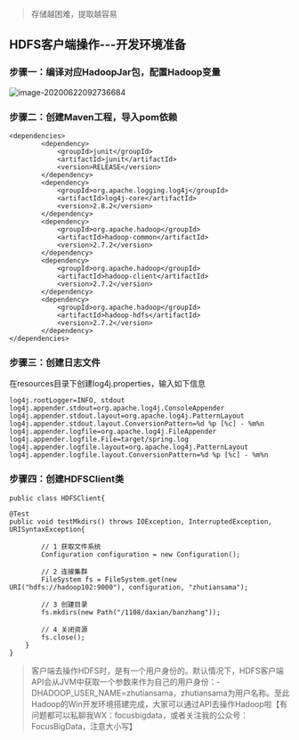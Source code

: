 > 存储越困难，提取越容易

## HDFS客户端操作---开发环境准备

### 步骤一：编译对应HadoopJar包，配置Hadoop变量

![image-20200622092736684](https://gitee.com/zhutiansama/MDPictureResitory/raw/master/img/20200622092742.png)

### 步骤二：创建Maven工程，导入pom依赖

```
<dependencies>
		<dependency>
			<groupId>junit</groupId>
			<artifactId>junit</artifactId>
			<version>RELEASE</version>
		</dependency>
		<dependency>
			<groupId>org.apache.logging.log4j</groupId>
			<artifactId>log4j-core</artifactId>
			<version>2.8.2</version>
		</dependency>
		<dependency>
			<groupId>org.apache.hadoop</groupId>
			<artifactId>hadoop-common</artifactId>
			<version>2.7.2</version>
		</dependency>
		<dependency>
			<groupId>org.apache.hadoop</groupId>
			<artifactId>hadoop-client</artifactId>
			<version>2.7.2</version>
		</dependency>
		<dependency>
			<groupId>org.apache.hadoop</groupId>
			<artifactId>hadoop-hdfs</artifactId>
			<version>2.7.2</version>
		</dependency>
</dependencies>
```

### 步骤三：创建日志文件

在resources目录下创建log4j.properties，输入如下信息

```
log4j.rootLogger=INFO, stdout
log4j.appender.stdout=org.apache.log4j.ConsoleAppender
log4j.appender.stdout.layout=org.apache.log4j.PatternLayout
log4j.appender.stdout.layout.ConversionPattern=%d %p [%c] - %m%n
log4j.appender.logfile=org.apache.log4j.FileAppender
log4j.appender.logfile.File=target/spring.log
log4j.appender.logfile.layout=org.apache.log4j.PatternLayout
log4j.appender.logfile.layout.ConversionPattern=%d %p [%c] - %m%n
```

### 步骤四：创建HDFSClient类

```
public class HDFSClient{	

@Test
public void testMkdirs() throws IOException, InterruptedException, URISyntaxException{
		
		// 1 获取文件系统
		Configuration configuration = new Configuration();

		// 2 连接集群
		FileSystem fs = FileSystem.get(new URI("hdfs://hadoop102:9000"), configuration, "zhutiansama");
		
		// 3 创建目录
		fs.mkdirs(new Path("/1108/daxian/banzhang"));
		
		// 4 关闭资源
		fs.close();
	}
}
```

> ​	客户端去操作HDFS时，是有一个用户身份的。默认情况下，HDFS客户端API会从JVM中获取一个参数来作为自己的用户身份：-DHADOOP_USER_NAME=zhutiansama，zhutiansama为用户名称。至此Hadoop的Win开发环境搭建完成，大家可以通过API去操作Hadoop啦【有问题都可以私聊我WX：focusbigdata，或者关注我的公众号：FocusBigData，注意大小写】



